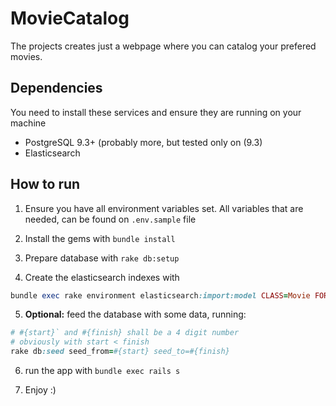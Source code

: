 # MovieCatalog 

The projects creates just a webpage where you can catalog your prefered movies.

## Dependencies

You need to install these services and ensure they are running on your machine

- PostgreSQL 9.3+ (probably more, but tested only on (9.3)
- Elasticsearch

## How to run

1. Ensure you have all environment variables set. All variables that are needed, can be found on `.env.sample` file

2. Install the gems with `bundle install`
3. Prepare database with `rake db:setup`
4. Create the elasticsearch indexes with
```ruby
bundle exec rake environment elasticsearch:import:model CLASS=Movie FORCE=y
```

5. **Optional:** feed the database with some data, running:
```ruby
# #{start}` and #{finish} shall be a 4 digit number
# obviously with start < finish
rake db:seed seed_from=#{start} seed_to=#{finish}
```

6. run the app with `bundle exec rails s`

7. Enjoy :)


